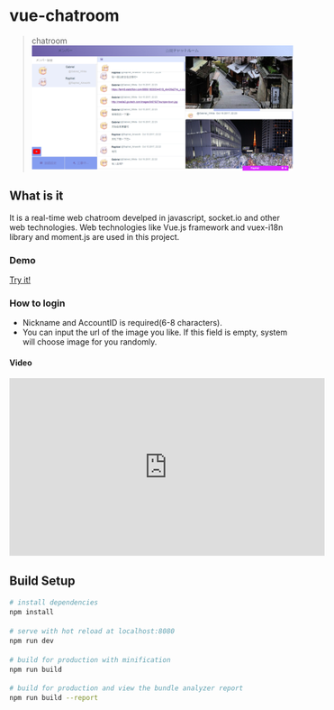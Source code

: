 # vue-chatroom

> chatroom
![Chatroom view](./src/assets/vue-chatroom-Demo.png)


## What is it
It is a real-time web chatroom develped in javascript, socket.io and other web technologies.
Web technologies like Vue.js framework and vuex-i18n library and moment.js are used in this project.

### Demo
[Try it!](https://sly-rayon.glitch.me/#/)

### How to login
+ Nickname and AccountID is required(6-8 characters). 
+ You can input the url of the image you like. If this field is empty, system will choose image for you randomly. 

#### Video
<iframe width="560" height="315" src="https://www.youtube.com/embed/m2aEb5VE5Rs" frameborder="0" allowfullscreen></iframe>


## Build Setup

``` bash
# install dependencies
npm install

# serve with hot reload at localhost:8080
npm run dev

# build for production with minification
npm run build

# build for production and view the bundle analyzer report
npm run build --report
```


